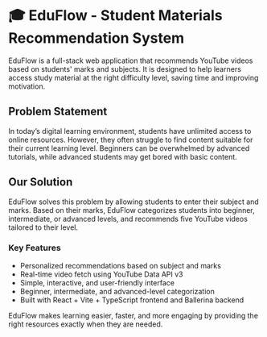 # 🎓 EduFlow - Student Materials Recommendation System

EduFlow is a full-stack web application that recommends YouTube videos based on students' marks and subjects. It is designed to help learners access study material at the right difficulty level, saving time and improving motivation.

## Problem Statement

In today’s digital learning environment, students have unlimited access to online resources. However, they often struggle to find content suitable for their current learning level. Beginners can be overwhelmed by advanced tutorials, while advanced students may get bored with basic content.

## Our Solution

EduFlow solves this problem by allowing students to enter their subject and marks. Based on their marks, EduFlow categorizes students into beginner, intermediate, or advanced levels, and recommends five YouTube videos tailored to their level.

### Key Features

- Personalized recommendations based on subject and marks
- Real-time video fetch using YouTube Data API v3
- Simple, interactive, and user-friendly interface
- Beginner, intermediate, and advanced-level categorization
- Built with React + Vite + TypeScript frontend and Ballerina backend

EduFlow makes learning easier, faster, and more engaging by providing the right resources exactly when they are needed.
